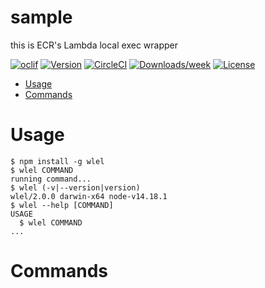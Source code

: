 sample
======

this is ECR's Lambda local exec wrapper

[![oclif](https://img.shields.io/badge/cli-oclif-brightgreen.svg)](https://oclif.io)
[![Version](https://img.shields.io/npm/v/sample.svg)](https://npmjs.org/package/sample)
[![CircleCI](https://circleci.com/gh/theMistletoe/sample/tree/master.svg?style=shield)](https://circleci.com/gh/theMistletoe/sample/tree/master)
[![Downloads/week](https://img.shields.io/npm/dw/sample.svg)](https://npmjs.org/package/sample)
[![License](https://img.shields.io/npm/l/sample.svg)](https://github.com/theMistletoe/sample/blob/master/package.json)

<!-- toc -->
* [Usage](#usage)
* [Commands](#commands)
<!-- tocstop -->
# Usage
<!-- usage -->
```sh-session
$ npm install -g wlel
$ wlel COMMAND
running command...
$ wlel (-v|--version|version)
wlel/2.0.0 darwin-x64 node-v14.18.1
$ wlel --help [COMMAND]
USAGE
  $ wlel COMMAND
...
```
<!-- usagestop -->
# Commands
<!-- commands -->

<!-- commandsstop -->
